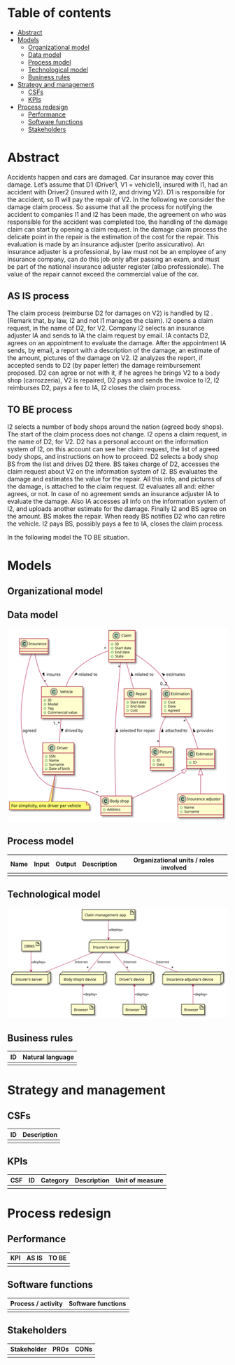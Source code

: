 # Table of contents

- [Abstract](#abstract)
- [Models](#models)
	- [Organizational model](#organizational-model)
	- [Data model](#data-model)
	- [Process model](#process-model)
	- [Technological model](#technological-model)
	- [Business rules](#business-rules)
- [Strategy and management](#strategy-and-management)
	- [CSFs](#csfs)
	- [KPIs](#kpis)
- [Process redesign](#process-redesign)
	- [Performance](#performance)
	- [Software functions](#software-functions)
	- [Stakeholders](#stakeholders)

# Abstract

Accidents happen and cars are damaged. Car insurance may cover this damage. Let’s assume that D1 (Driver1, V1 = vehicle1), insured with I1, had an accident with Driver2 (insured with I2, and driving V2). D1 is responsible for the accident, so I1 will pay the repair of V2. In the following we consider the damage claim process. So assume that all the process for notifying the accident to companies I1 and I2 has been made, the agreement on who was responsible for the accident was completed too, the handling of the damage claim can start by opening a claim request. In the damage claim process the delicate point in the repair is the estimation of the cost for the repair. This evaluation is made by an insurance adjuster (perito assicurativo). An insurance adjuster is a professional, by law must not be an employee of any insurance company, can do this job only after passing an exam, and must be part of the national insurance adjuster register (albo professionale). The value of the repair cannot exceed the commercial value of the car. 

## AS IS process

The claim process (reimburse D2 for damages on V2) is handled by I2 . (Remark that, by law, I2 and not I1 manages the claim). I2 opens a claim request, in the name of D2, for V2. Company I2 selects an insurance adjuster IA and sends to IA the claim request by email. IA contacts D2, agrees on an appointment to evaluate the damage. After the appointment IA sends, by email, a report with a description of the damage, an estimate of the amount, pictures of the damage on V2. I2 analyzes the report, if accepted sends to D2 (by paper letter) the damage reimbursement proposed. D2 can agree or not with it, if he agrees he brings V2 to a body shop (carrozzeria), V2 is repaired, D2 pays and sends the invoice to I2, I2 reimburses D2, pays a fee to IA, I2 closes the claim process.

## TO BE process

I2 selects a number of body shops around the nation (agreed body shops). The start of the claim process does not change. I2 opens a claim request, in the name of D2, for V2. D2 has a personal account on the information system of I2, on this account can see her claim request, the list of agreed body shops, and instructions on how to proceed. D2 selects a body shop BS from the list and drives D2 there. BS takes charge of D2, accesses the claim request about V2 on the information system of I2. BS evaluates the damage and estimates the value for the repair. All this info, and pictures of the damage, is attached to the claim request. I2 evaluates all and: either agrees, or not. In case of no agreement sends an insurance adjuster IA to evaluate the damage. Also IA accesses all info on the information system of I2, and uploads another estimate for the damage. Finally I2 and BS agree on the amount. BS makes the repair. When ready BS notifies D2 who can retire the vehicle. I2 pays BS, possibly pays a fee to IA, closes the claim process.

In the following model the TO BE situation.

# Models

## Organizational model

## Data model

![TODO](models/data.svg)

## Process model

| Name | Input | Output | Description | Organizational units / roles involved |
| ---- | ----- | ------ | ----------- | ------------------------------------- |
| | | | | |

## Technological model

![TODO](models/deployment.svg)

## Business rules

| ID | Natural language |
| -- | ---------------- |
| | |

# Strategy and management

## CSFs

| ID | Description |
| -- | ----------- |
| | |

## KPIs

| CSF | ID | Category | Description | Unit of measure |
| --- | -------- | ---- | ----------- | --------------- |
| | | | | |

# Process redesign

## Performance

| KPI | AS IS | TO BE |
| --- | ----- | ----- |
| | | |

## Software functions

| Process / activity | Software functions |
| ------------------ | ------------------ |
| | |

## Stakeholders

| Stakeholder | PROs | CONs |
| ----------- | ---- | ---- |
| | | |